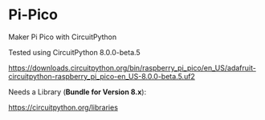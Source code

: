 # Pi-Pico
Maker Pi Pico with CircuitPython

Tested using CircuitPython 8.0.0-beta.5

https://downloads.circuitpython.org/bin/raspberry_pi_pico/en_US/adafruit-circuitpython-raspberry_pi_pico-en_US-8.0.0-beta.5.uf2

Needs a Library (<b>Bundle for Version 8.x</b>):

https://circuitpython.org/libraries
